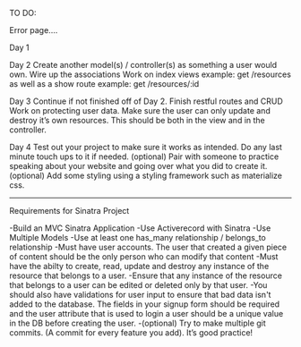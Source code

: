 TO DO:

Error page....



Day 1
<!-- DONE--Come up with an idea for your project.
DONE--Create your Sinatra Project.
DONE--Create your repo on github and connect the two together. (Use your google skills if you forgot how to do this!)
DONE--(Optional) Create a NOTES.md, this file will be used to brainstorm on how things will be associated, the different routes, and anything you would want to write for notes. 
DONE--Create your user model / controller and wire it up with being able to sign up, log in, and log out.
 DONE--Make sure bcrypt is added to the gemfile, if it’s not add it and bundle install and use bcrypt as you had learned in the lessons for user authentication and password encryption. -->


Day 2
Create another model(s) / controller(s) as something a user would own.
Wire up the associations
Work on index views example: get /resources as well as a show route example: get /resources/:id


Day 3
Continue if not finished off of Day 2.
Finish restful routes and CRUD
Work on protecting user data. Make sure the user can only update and destroy it’s own resources. This should be both in the view and in the controller.


Day 4
Test out your project to make sure it works as intended. Do any last minute touch ups to it if needed.
(optional) Pair with someone to practice speaking about your website and going over what you did to create it.
(optional) Add some styling using a styling framework such as materialize css.

----------------------------------------------------------------------------------------------------

Requirements for Sinatra Project


-Build an MVC Sinatra Application
-Use Activerecord with Sinatra
-Use Multiple Models
-Use at least one has_many relationship / belongs_to relationship
-Must have user accounts. The user that created a given piece of content should be the only person who can modify that content
-Must have the abilty to create, read, update and destroy any instance of the resource that belongs to a user.
-Ensure that any instance of the resource that belongs to a user can be edited or deleted only by that user.
-You should also have validations for user input to ensure that bad data isn't added to the database. The fields in your signup form should be required and the user attribute that is used to login a user should be a unique value in the DB before creating the user.
-(optional) Try to make multiple git commits. (A commit for every feature you add). It’s good practice!

